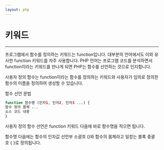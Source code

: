 ```yaml
---
layout: php
---
```


# 키워드
---
프로그램에서 함수를 정의하는 키워드는 function입니다. 대부분의 언어에서도 이와 유사한 function 키워드를 자주 사용합니다. PHP 언어는 프로그램 코드를 분석하면서 function이라는 키워드를 만나게 되면 PHP는 함수를 선언하는 것으로 인지합니다.  

사용자 정의 함수는 function이라는 함수를 정의하는 키워드와 사용자가 임의로 정의한 함수의 이름을 정의하여 생성할 수 있습니다.  

함수 선언 문법
```php
function 함수명 (인자1, 인자2, 인자3 ...) {
함수 정의 몸체 ... 
소스 코드 내용 
}
```

사용자 정의 함수 선언은 function 키워드 다음에 바로 함수명을 적으면 됩니다.  

함수명 다음에는 함수의 인자값 선언부 소괄호 ()와 함수의 몸체라고 일컫는 블록 중괄호 { }로 정의됩니다.  

<br>